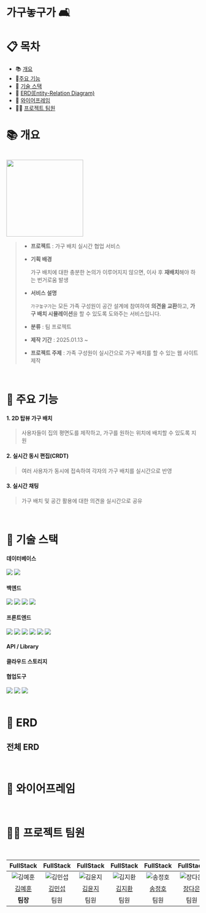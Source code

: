 # 가구놓구가 🛋️
# :clipboard: 목차

- :books: <a href="#outline">개요</a>
- 📌<a href="#function">주요 기능</a>
- :wrench: <a href="#tech">기술 스택</a>
- :scroll: <a href="#erd">ERD(Entity-Relation Diagram)</a>
- :bookmark_tabs: <a href="#frame">와이어프레임</a>
- 💁‍♂️ <a href="#team">프로젝트 팀원</a>
  

# :books: <a name="outline">개요</a>
<br/>
<img src="https://github.com/user-attachments/assets/09a0d908-bce8-4b56-9e88-b798a466525d" width=200/>

> - **프로젝트** : 가구 배치 실시간 협업 서비스
>
> - **기획 배경**
>
>   가구 배치에 대한 충분한 논의가 이루어지지 않으면, 이사 후 **재배치**해야 하는 번거로움 발생
>
> - **서비스 설명**
>
>   `가구놓구가`는 모든 가족 구성원이 공간 설계에 참여하여 **의견을 교환**하고, **가구 배치 시뮬레이션**을 할 수 있도록 도와주는 서비스입니다.
>    
> - **분류** : 팀 프로젝트
>
> - **제작 기간** : 2025.01.13 ~ 
>
> - **프로젝트 주제** : 가족 구성원이 실시간으로 가구 배치를 할 수 있는 웹 사이트 제작

<br/>

# 📌 <a name="function">주요 기능</a>
<h4>1. 2D 탑뷰 가구 배치</h4>

> 사용자들이 집의 평면도를 제작하고, 가구를 원하는 위치에 배치할 수 있도록 지원
<h4>2. 실시간 동시 편집(CRDT)</h4>

> 여러 사용자가 동시에 접속하여 각자의 가구 배치를 실시간으로 반영
<h4>3. 실시간 채팅</h4>

> 가구 배치 및 공간 활용에 대한 의견을 실시간으로 공유
<br/>

# :wrench: <a name="tech">기술 스택</a>
<h4>데이터베이스</h4>
<div align="left">
   <img src="https://img.shields.io/badge/mysql-4479A1?style=for-the-badge&logo=mysql&logoColor=white">
   <img src="https://img.shields.io/badge/Redis-DC382D?style=for-the-badge&logo=redis&logoColor=white" />
</div> 
<h4>백엔드</h4>
<div align="left">
    <img src="https://img.shields.io/badge/JAVA-007396?style=for-the-badge&logo=Java&logoColor=white"/>
     <img src="https://img.shields.io/badge/Spring Boot-6DB33F?style=for-the-badge&logo=springboot&logoColor=white" />
    <img src="https://img.shields.io/badge/Spring Security-6DB33F?style=for-the-badge&logo=springsecurity&logoColor=white" />
    <img src="https://img.shields.io/badge/MyBatis-232F3E?style=for-the-badge&logo=mybatis&logoColor=white" />
</div>
</div> 
<h4>프론트엔드</h4>
<div align="left">
  <img src="https://img.shields.io/badge/vue.js-4FC08D?style=for-the-badge&logo=vuedotjs&logoColor=white">
   <img src="https://img.shields.io/badge/HTML5-E34F26?style=for-the-badge&logo=HTML5&logoColor=white"/>
   <img src="https://img.shields.io/badge/CSS3-1572B6?style=for-the-badge&logo=CSS3&logoColor=white"/>
     <img src="https://img.shields.io/badge/JAVASCRIPT-F7DF1E?style=for-the-badge&logo=javascript&logoColor=white"/>
   <img src="https://img.shields.io/badge/bootstrap-7952B3?style=for-the-badge&logo=bootstrap&logoColor=white" />
     <img src="https://img.shields.io/badge/Axios-5A29E4?style=for-the-badge&logo=axios&logoColor=white">
</div>
<h4>API / Library</h4>

</div>
<h4>클라우드 스토리지</h4>

<h4>협업도구</h4>
<div align="left">
<img src="https://img.shields.io/badge/gitlab-FC6D26?style=for-the-badge&logo=gitlab&logoColor=white" />
<img src="https://img.shields.io/badge/Jira-0052CC?style=for-the-badge&logo=jirasoftware&logoColor=white" />
<img src="https://img.shields.io/badge/Notion-000000?style=for-the-badge&logo=Notion&logoColor=white" />

</div><br/>

# :scroll: <a name="erd">ERD</a>

## 전체 ERD

<br/>

# :bookmark_tabs: <a name="frame">와이어프레임</a>
<br/>

# 💁‍♂️ <a name="team"> 프로젝트 팀원</a>
<div><br/>

|FullStack|FullStack|FullStack|FullStack|FullStack|FullStack|
|:---:|:---:|:---:|:---:|:---:|:---:|
| ![김예훈](https://postfiles.pstatic.net/MjAyNTAxMTZfMjY5/MDAxNzM3MDE2OTA0ODUx.Zhs4mXav2H4jQc7OREqk1XFAwfcspxPIAiR8CqjgMM4g.2V3kh5GmL7vTJ6Xj-s-soxpCeUO5nTtiqm489Y7OCQQg.JPEG/%EA%B9%80%EC%98%88%ED%9B%88.jpg?type=w773)| ![김민섭](https://postfiles.pstatic.net/MjAyNTAxMTZfMjY5/MDAxNzM3MDE2OTA0ODUx.Zhs4mXav2H4jQc7OREqk1XFAwfcspxPIAiR8CqjgMM4g.2V3kh5GmL7vTJ6Xj-s-soxpCeUO5nTtiqm489Y7OCQQg.JPEG/%EA%B9%80%EC%98%88%ED%9B%88.jpg?type=w773)| ![김윤지](https://github.com/user-attachments/assets/d71f573b-dd2b-4c96-ae3d-b6ffa9f674b7)| ![김지환](https://github.com/user-attachments/assets/bf94648c-a9c0-451a-91ef-749d5e72447f)| ![송정호](https://github.com/user-attachments/assets/df4aefe3-e86c-4f19-a8b3-127bdaa7b214)| ![장다은](https://github.com/user-attachments/assets/21692154-d943-4e75-bdf3-c320a57dded4) |
|[김예훈](https://github.com/yhkimox)|[김민섭](https://github.com/TrexVsTank)|[김윤지](https://github.com/ximvamom)|[김지환](https://github.com/gits79)|[송정호](https://github.com/yhkimox)|[장다은](https://github.com/boriaegi)|
|**팀장**|팀원|팀원|팀원|팀원|팀원|

</div><br/>
